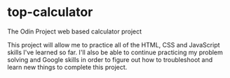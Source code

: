 # top-calculator

The Odin Project web based calculator project

This project will allow me to practice all of the HTML, CSS and JavaScript skills I've learned so far.
I'll also be able to continue practicing my problem solving and Google skills in order to figure out
how to troubleshoot and learn new things to complete this project.
